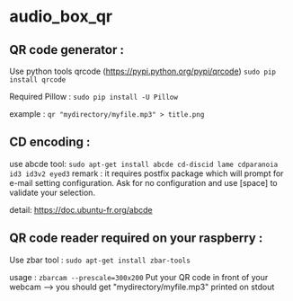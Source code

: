 # audio_box_qr

## QR code generator :

Use python tools qrcode (https://pypi.python.org/pypi/qrcode)
	```
	sudo pip install qrcode
	```

Required Pillow :
	```
	sudo pip install -U Pillow
	```

example : `qr "mydirectory/myfile.mp3" > title.png`

## CD encoding :

use abcde tool:
	```
	sudo apt-get install abcde cd-discid lame cdparanoia id3 id3v2 eyed3
	```
remark : it requires postfix package which will prompt for e-mail setting configuration. Ask for no configuration and use [space] to validate your selection.

detail: https://doc.ubuntu-fr.org/abcde

## QR code reader required on your raspberry :

Use zbar tool :
	```
	sudo apt-get install zbar-tools
	```

usage :
	```
	zbarcam --prescale=300x200
	```	
	Put your QR code in front of your webcam --> you should get "mydirectory/myfile.mp3" printed on stdout



